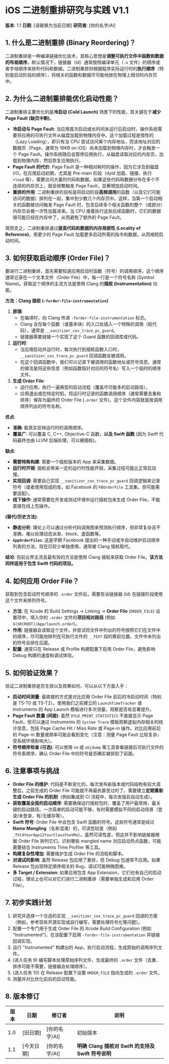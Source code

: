 # iOS 二进制重排研究与实践 V1.1

**版本**: 1.1
**日期**: [请替换为当前日期]
**研究者**: [你的名字/AI]

## 1. 什么是二进制重排 (Binary Reordering)？

二进制重排是一种编译链接优化技术，其核心思想是**调整可执行文件中函数和数据的布局顺序**。默认情况下，链接器（ld）通常按照编译单元（`.o` 文件）的顺序或者字母顺序来排列代码和数据。二进制重排则根据程序实际运行时的**执行顺序**（特别是启动阶段的顺序），将相关的函数和数据尽可能地放在物理上相邻的内存页中。

## 2. 为什么二进制重排能优化启动性能？

二进制重排主要优化的是**冷启动 (Cold Launch)** 场景下的性能，其关键在于**减少 Page Fault (缺页中断)**。

*   **冷启动与 Page Fault**: 当应用首次启动或长时间未运行后启动时，操作系统需要将应用的可执行文件从磁盘加载到物理内存中。这个加载过程是惰性的（Lazy Loading），即只有当 CPU 尝试访问某个内存地址，而该地址对应的数据页（Page，通常为 16KB on iOS）尚未加载到物理内存时，才会触发一个 Page Fault。操作系统随后会暂停应用执行，从磁盘读取对应的内存页，加载到物理内存，然后恢复应用执行。
*   **Page Fault 的代价**: Page Fault 是一种相对耗时的操作，因为它涉及到磁盘 I/O。在应用启动初期，尤其是 Pre-main 阶段（dyld 加载、链接、执行 `+load` 等），需要访问大量的代码和数据。如果这些代码和数据分布在多个不连续的内存页上，就会频繁触发 Page Fault，显著增加启动时间。
*   **重排的作用**: 二进制重排的目标是将启动阶段**高频调用**的函数（以及它们可能访问的数据）排列在一起，集中到少数几个内存页中。这样，当第一个启动相关的函数被访问触发 Page Fault 时，包含后续多个相关函数的整个（或部分）内存页会被一次性加载进来。当 CPU 接着执行这些后续函数时，它们的数据很可能已经在内存中了，从而避免了额外的 Page Fault。

简而言之，二进制重排通过**提高代码和数据的内存局部性 (Locality of Reference)**，用更少的 Page Fault 加载更多启动所需的指令和数据，从而缩短启动时间。

## 3. 如何获取启动顺序 (Order File)？

要进行二进制重排，首先需要知道应用启动时函数（符号）的调用顺序。这个顺序通常记录在一个文本文件（Order File）中，每一行是一个符号名称 (Symbol Name)。获取这个顺序的主流方法是使用 Clang 的**插桩 (Instrumentation)** 功能。

**方法：Clang 插桩 (`-forder-file-instrumentation`)**

1.  **原理**:
    *   在编译时，向 Clang 传递 `-forder-file-instrumentation` 标志。
    *   Clang 会在每个函数（或基本块）的入口处插入一个特殊的调用（桩代码），通常是 `__sanitizer_cov_trace_pc_guard`。
    *   链接器需要链接一个实现了这个 Guard 函数的回调库或代码。
2.  **运行时**:
    *   当应用启动并运行时，每次执行到插桩函数入口时，`__sanitizer_cov_trace_pc_guard` 回调函数会被调用。
    *   在这个回调函数中，我们可以记录下被调用的函数地址或符号信息。通常的做法是将这些信息（例如函数指针对应的符号名）写入一个临时的顺序文件。
3.  **生成 Order File**:
    *   运行应用，执行一遍典型的启动流程（覆盖尽可能多的启动路径）。
    *   应用退出或在特定时机，将运行时记录的函数调用顺序（通常需要去重和排序）保存为最终的 Order File (`.order` 文件)。这个文件内容就是按调用顺序列出的符号名称。

**优点**:
*   **准确**: 能真实反映运行时的调用顺序。
*   **覆盖广**: 可以覆盖 C, C++, Objective-C 函数，**以及 Swift 函数** (因为 Swift 代码最终也由 LLVM 后端处理，可以被插桩)。

**缺点**:
*   **需要特殊构建**: 需要一个插桩版本的 App 来采集数据。
*   **运行时开销**: 插桩会带来一定的运行时性能开销，采集过程可能比正常启动慢。
*   **实现回调**: 需要自己实现 `__sanitizer_cov_trace_pc_guard` 回调逻辑来记录符号（或者使用现成的库，如 Facebook 的 `FBOrderFile` 工具集，但可能需要适配）。
*   **线下操作**: 通常需要在开发或测试环境中运行插桩包来生成 Order File，不能直接在线上包操作。

**(替代/历史方法)**:
*   **静态分析**: 理论上可以通过分析代码调用图来预测执行顺序，但非常复杂且不准确，难以处理动态派发、block、虚函数等。
*   **`AppOrderFiles`**: 这是早期 Facebook 提出的一种手动或半自动维护启动顺序列表的方法，现在已较少单独使用，通常被 Clang 插桩取代。

**结论**: 目前业界主流且最有效的方法是使用 Clang 插桩来获取 Order File。**该方法同样适用于包含 Swift 代码的项目。**

## 4. 如何应用 Order File？

获取到包含启动符号顺序的 `.order` 文件后，需要告诉链接器 (ld) 在链接阶段使用这个文件来排列符号。

*   **方法**: 在 Xcode 的 Build Settings -> Linking -> **Order File** (`ORDER_FILE`) 设置项中，填入你的 `.order` 文件的**项目相对路径** (例如 `$(SRCROOT)/App/launch.order`)。
*   **作用**: 链接器会读取这个文件，并尝试将文件中列出的符号按照它们在文件中的顺序，尽可能地排列在可执行文件的 `__TEXT` 段的靠前位置。文件中未列出的符号会排在后面。
*   **配置**: 通常只在 Release 或 Profile 构建配置下启用 Order File，避免影响 Debug 构建的速度和调试体验。

## 5. 如何验证效果？

验证二进制重排是否生效以及效果如何，可以从以下方面入手：

*   **启动时间测量**: 最直接的方式是对比应用 Order File 前后的冷启动时间（特别是 T5-T0 或 T5-T2）。使用我们之前建立的 `LaunchTimeTracker` 或 Instruments 的 App Launch 模板进行多次测量，观察是否有显著提升。
*   **Page Fault 数量 (间接)**: 虽然 `DYLD_PRINT_STATISTICS` 不直接显示 Page Fault，但可以通过 Instruments 的 `System Trace` 模板观察虚拟内存相关的统计信息，包括 Page Cache Hit / Miss Rate 或 Page-in 操作。对比应用前后的 Page-in 数量或频率可能会看到变化（注意：测量 Page Fault 比较复杂，受系统环境影响大）。
*   **符号顺序检查 (可选)**: 可以使用 `nm` 或 `objdump` 等工具查看链接后可执行文件的符号表顺序，确认 Order File 中的符号是否确实被排到了前面。

## 6. 注意事项与挑战

*   **Order File 的维护**: 代码是不断变化的，每次发布新版本或代码结构有较大调整后，之前生成的 Order File 可能就不再最优甚至过时了。需要建立**定期重新生成 Order File 的机制**（例如集成到 CI 流程中，每次发版前自动生成）。
*   **获取覆盖全面的启动顺序**: 需要确保运行插桩包时，覆盖了用户最常用、最关键的启动路径。一次简单的启动可能不够，有时需要模拟不同的启动场景（登录/未登录，有/无缓存等）。
*   **Swift 符号**: Order File 中会包含 Swift 函数的符号。这些符号通常是经过 **Name Mangling**（名称混淆）的，可读性较差（例如 `_TtC4YourApp12YourClassFooVMa`）。虽然可读性差，但这并不影响链接器根据 Order File 排列它们。识别哪些 mangled name 对应启动热点函数，可能需要结合 Instruments Time Profiler 等工具。
*   **构建复杂性增加**: 需要维护生成 Order File 的流程和脚本。
*   **对调试的影响**: 虽然 Release 包应用了重排，但 Debug 包通常不应用。如果 Release 包出现特定顺序相关的 Bug，调试可能稍微困难。
*   **多 Target / Extension**: 如果应用包含 App Extension，它们也有自己的启动过程，理论上也可以对它们进行二进制重排（需要单独生成和应用 Order File）。

## 7. 初步实践计划

1.  研究并选择一个合适的实现 `__sanitizer_cov_trace_pc_guard` 回调的方案（例如，参考现有开源实现或自行编写，需要处理符号化等问题）。
2.  配置一个专门用于生成 Order File 的 Xcode Build Configuration (例如 "Instrumented")，在该配置下启用 `-forder-file-instrumentation` 并链接回调实现。
3.  运行 "Instrumented" 构建出的 App，执行启动流程，生成原始的调用序列文件。
4.  (进入任务 9) 编写脚本处理原始序列文件，生成最终的 `.order` 文件（去重、排序可能不需要，链接器会处理顺序）。
5.  (进入任务 10) 在 Release 配置下设置 `ORDER_FILE` 指向生成的 `.order` 文件。
6.  测量并对比优化前后的启动性能。

## 8. 版本修订

| 版本 | 日期       | 修订者     | 说明                                            |
| ---- | ---------- | ---------- | ----------------------------------------------- |
| 1.0  | [旧日期]   | [你的名字/AI] | 初始版本                                        |
| 1.1  | [今天日期] | [你的名字/AI] | **明确 Clang 插桩对 Swift 的支持及 Swift 符号说明** | 